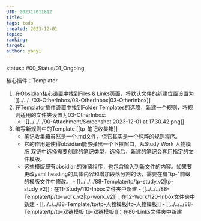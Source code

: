 ```yaml
---
UID: 202312011812
title: 
tags: todo
created: 2023-12-01
topic: 
ranking: 
target: 
author: yanyi
---
```


status::  #00_Status/01_Ongoing 

核心插件：Templator

1. 在Obsidian核心设置中找到Files & Links页面，将默认文件的新建位置设置为[[../../../03-OtherInbox/03-OtherInbox|03-OtherInbox]]
2. 在Templator插件设置中找到Folder Templates的选项，新建一个规则，将规则适用的文件夹设置为03-OtherInbox: 
	- ![[../../../90-Attachment/Screenshot 2023-12-01 at 17.30.42.png]]
3. 编写新规则中的Template [[tp-笔记收集箱]]
	- 笔记收集箱虽然是一个.md文件，但它其实是一个纯粹的规则程序。
	- 它的作用是使得obsidian能够弹出一个下拉窗口，从Study Work 人物模版 双链中选择需要创建的笔记类型，选择后，新建的笔记会套用指定的文件模版。
	- 这些模版既有obsidian的弹窗程序，也包含输入到新文件的内容。如果要更改yaml heading的具体内容和增加段落分割的话，需要在有"tp-"前缀的模版文件中修改。
			- [[../../../88-Template/tp/tp-study_v2|tp-study_v2]] : 在11-Study/110-Inbox文件夹中新建
			- [[../../../88-Template/tp/tp-work_v2|tp-work_v2]] : 在12-Work/120-Inbox文件夹中新建
			- [[../../../88-Template/tp/tp-人物模板|tp-人物模板]]
			- [[../../../88-Template/tp/tp-双链模板|tp-双链模板]]：在80-Links文件夹中新建




